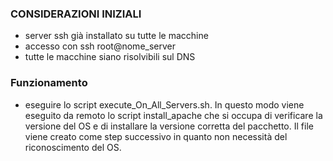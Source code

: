 ### CONSIDERAZIONI INIZIALI
- server ssh già installato su tutte le macchine
- accesso con ssh root@nome_server
- tutte le macchine siano risolvibili sul DNS

### Funzionamento
- eseguire lo script execute_On_All_Servers.sh. In questo modo viene eseguito da remoto lo script install_apache che si occupa di verificare la versione del OS
  e di installare la versione corretta del pacchetto. Il file viene creato come step successivo in quanto non necessità del riconoscimento del OS.
